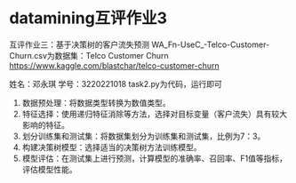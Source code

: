 # datamining互评作业3
互评作业三：基于决策树的客户流失预测
WA_Fn-UseC_-Telco-Customer-Churn.csv为数据集：Telco Customer Churn
https://www.kaggle.com/blastchar/telco-customer-churn

姓名：邓永琪  学号：3220221018
task2.py为代码，运行即可
1. 数据预处理：将数据类型转换为数值类型。
2. 特征选择：使用递归特征消除等方法，选择对目标变量（客户流失）具有较大影响的特征。
3. 划分训练集和测试集：将数据集划分为训练集和测试集，比例为7：3。
4. 构建决策树模型：选择适当的决策树方法训练模型。
5. 模型评估：在测试集上进行预测，计算模型的准确率、召回率、F1值等指标，评估模型性能。
